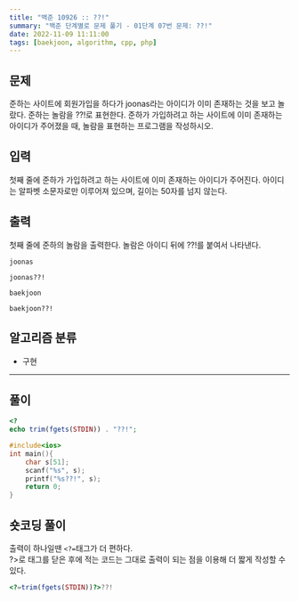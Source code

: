 ```yaml
---
title: "백준 10926 :: ??!"
summary: "백준 단계별로 문제 풀기 - 01단계 07번 문제: ??!"
date: 2022-11-09 11:11:00
tags: [baekjoon, algorithm, cpp, php]
---
```


## 문제

준하는 사이트에 회원가입을 하다가 joonas라는 아이디가 이미 존재하는 것을 보고 놀랐다. 준하는 놀람을 ??!로 표현한다. 준하가 가입하려고 하는 사이트에 이미 존재하는 아이디가 주어졌을 때, 놀람을 표현하는 프로그램을 작성하시오.

## 입력

첫째 줄에 준하가 가입하려고 하는 사이트에 이미 존재하는 아이디가 주어진다. 아이디는 알파벳 소문자로만 이루어져 있으며, 길이는 50자를 넘지 않는다.


## 출력
첫째 줄에 준하의 놀람을 출력한다. 놀람은 아이디 뒤에 ??!를 붙여서 나타낸다.

```예제_입력_1
joonas
```

```예제_출력_1
joonas??!
```

```예제_입력_2
baekjoon
```

```예제_출력_2
baekjoon??!
```

## 알고리즘 분류

- 구현

---

## 풀이

```PHP
<?
echo trim(fgets(STDIN)) . "??!";
```

```C++
#include<ios>
int main(){
    char s[51];
    scanf("%s", s);
    printf("%s??!", s);
    return 0;
}
```

## 숏코딩 풀이
출력이 하나일땐 `<?=`태그가 더 편하다.  
?>로 태그를 닫은 후에 적는 코드는 그대로 출력이 되는 점을 이용해 더 짧게 작성할 수 있다.  
```PHP
<?=trim(fgets(STDIN))?>??!
```
